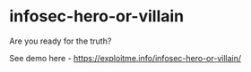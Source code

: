 # infosec-hero-or-villain
Are you ready for the truth?


See demo here - https://exploitme.info/infosec-hero-or-villain/
